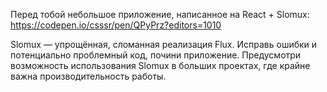 Перед тобой небольшое приложение, написанное на React + Slomux: https://codepen.io/csssr/pen/QPyPrz?editors=1010

Slomux — упрощённая, сломанная реализация Flux. 
Исправь ошибки и потенциально проблемный код, почини приложение. Предусмотри возможность использования Slomux в больших проектах, где крайне важна производительность работы.
 